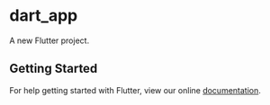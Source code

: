 # dart_app

A new Flutter project.

## Getting Started

For help getting started with Flutter, view our online
[documentation](https://flutter.io/).

